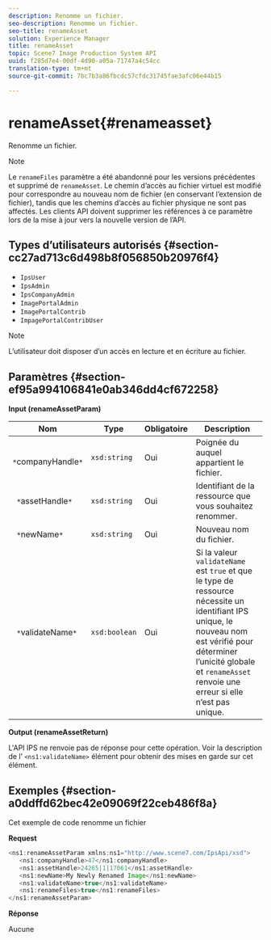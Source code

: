 ```yaml
---
description: Renomme un fichier.
seo-description: Renomme un fichier.
seo-title: renameAsset
solution: Experience Manager
title: renameAsset
topic: Scene7 Image Production System API
uuid: f285d7e4-00df-4d90-a05a-71747a4c54cc
translation-type: tm+mt
source-git-commit: 7bc7b3a86fbcdc57cfdc31745fae3afc06e44b15

---
```



# renameAsset{#renameasset}

Renomme un fichier.

>[!NOTE]
>
>Le `renameFiles` paramètre a été abandonné pour les versions précédentes et supprimé de `renameAsset`. Le chemin d’accès au fichier virtuel est modifié pour correspondre au nouveau nom de fichier (en conservant l’extension de fichier), tandis que les chemins d’accès au fichier physique ne sont pas affectés. Les clients API doivent supprimer les références à ce paramètre lors de la mise à jour vers la nouvelle version de l’API.

## Types d’utilisateurs autorisés {#section-cc27ad713c6d498b8f056850b20976f4}

* `IpsUser`
* `IpsAdmin`
* `IpsCompanyAdmin`
* `ImagePortalAdmin`
* `ImagePortalContrib`
* `ImpagePortalContribUser`

>[!NOTE]
>
>L’utilisateur doit disposer d’un accès en lecture et en écriture au fichier.

## Paramètres {#section-ef95a994106841e0ab346dd4cf672258}

**Input (renameAssetParam)**

| Nom | Type | Obligatoire | Description |
|---|---|---|---|
| ` *`companyHandle`*` | `xsd:string` | Oui | Poignée du auquel appartient le fichier. |
| ` *`assetHandle`*` | `xsd:string` | Oui | Identifiant de la ressource que vous souhaitez renommer. |
| ` *`newName`*` | `xsd:string` | Oui | Nouveau nom du fichier. |
| ` *`validateName`*` | `xsd:boolean` | Oui | Si la valeur `validateName` est `true` et que le type de ressource nécessite un identifiant IPS unique, le nouveau nom est vérifié pour déterminer l’unicité globale et `renameAsset` renvoie une erreur si elle n’est pas unique. |

**Output (renameAssetReturn)**

L&#39;API IPS ne renvoie pas de réponse pour cette opération. Voir la description de l’ `<ns1:validateName>` élément pour obtenir des mises en garde sur cet élément.

## Exemples {#section-a0ddffd62bec42e09069f22ceb486f8a}

Cet exemple de code renomme un fichier

**Request**

```java
<ns1:renameAssetParam xmlns:ns1="http://www.scene7.com/IpsApi/xsd">
   <ns1:companyHandle>47</ns1:companyHandle>
   <ns1:assetHandle>24265|1|17061</ns1:assetHandle>
   <ns1:newName>My Newly Renamed Image</ns1:newName>
   <ns1:validateName>true</ns1:validateName>
   <ns1:renameFiles>true</ns1:renameFiles>
</ns1:renameAssetParam>
```

**Réponse**

Aucune
